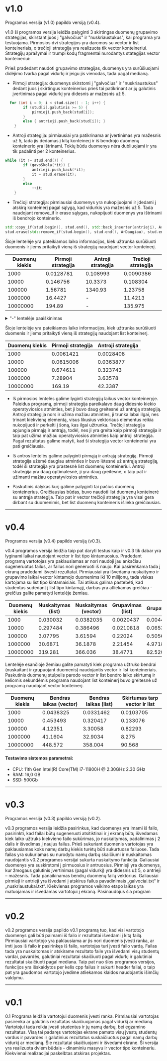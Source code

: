 
# v1.0

Programos versija (v1.0) papildo versiją (v0.4).

v1.0 ši programos versija leidžia palyginti 3 skirtingas duomenų grupavimo strategijas, skirstant juos į "galvočius" ir "nuskriaustukus", kai programa yra testuojama. Pirmosios dvi strategijos yra daromos su vector ir list konteineriais, o trečioji strategija yra realizuota tik vector konteineriui. Strategijų aprašymai ir trumpi kodų fragmentai nurodantys stategijas vector konteineriui:

Prieš pradedant naudoti grupavimo strategijas, duomenys yra surūšiuojami didėjimo tvarka pagal vidurkį ir jeigu jis vienodas, tada pagal medianą.
* Pirmoji strategija: duomenys skirstomi į "galvočius" ir "nuskriaustukus" dedant juos į skirtingus konteinerius prieš tai patikrinant ar jų galutinis įvertinimas pagal vidurkį yra didesnis ar mažesnis už 5.

```cpp
  for (int i = 0; i < stud.size() - 1; i++) {
        if (stud[i].galutinis >= 5) {
            pirmieji.push_back(stud[i]);
        }
        else { antrieji.push_back(stud[i]); }
    }
```

* Antroji strategija: pirmiausiai yra patikrinama ar įvertinimas yra mažesnis už 5, tada jis dedamas į kitą konteinerį ir iš bendrojo duomenų konteinerio yra ištrinami. Tokių būdu duomenys nėra dubliuojami ir yra tik padalinti per 2 konteinerius.

```cpp
while (it != stud.end()) {
        if (gavoSkola(*it)) {
            antrieji.push_back(*it);
            it = stud.erase(it); 
        }
        else
            ++it;
    }
```

* Trečioji strategija: pirmiausiai duomenys yra nukopijuojami ir įdedami į atskirą konteinerį pagal sąlygą, kad vidurkis yra mažesnis už 5. Tada naudojant remove_if ir erase sąlygas, nukopijuoti duomenys yra ištrinami iš bendrojo konteinerio.

```cpp
std::copy_if(stud.begin(), stud.end(), std::back_inserter(antrieji), ArDaugiau);
stud.erase(std::remove_if(stud.begin(), stud.end(), ArDaugiau), stud.end());
```


Šioje lentelėje yra pateikiamos laiko informacijos, kiek užtrunka surūšiuoti duomenis ir jiems pritaikyti vieną iš strategijų naudojant vector konteinerį.

Duomenų kiekis | Pirmoji strategija | Antroji strategija | Trečioji strategija  |
---------------|--------------------|--------------------|----------------------|
1000           |      0.0128781     |     0.108993       |      0.0090386       |       
10000          |      0.146756      |     10.3373        |      0.108304        |   
100000         |      1.56781       |     1340.93        |      1.23758         |  
1000000        |      16.4427       |        -           |      11.4213         |  
10000000       |      194.89        |        -           |      135.975         |   

<details>
  <summary>"-" lentelėje paaiškinimas</summary>
  Iš pirmųjų antrosios strategijų rezultatų galima matyti, kad padidinus duomenų kiekį dešimt kartų, laikas pailgėja apie 100 kartu, tai reiškia, kad rūšiavimas ir dalijimas su milijonu duomenų užtruktų ne mažiau nei 30 valandų, todėl tikslūs laikai lentelėje nėra pateikti.
</details>


Šioje lentelėje yra pateikiamos laiko informacijos, kiek užtrunka surūšiuoti duomenis ir jiems pritaikyti vieną iš strategijų naudojant list konteinerį.


Duomenų kiekis | Pirmoji strategija | Antroji strategija |
---------------|--------------------|--------------------|
1000           |     0.0061421      |      0.0028408     |               
10000          |     0.0615006      |      0.0363877     |         
100000         |     0.674611       |      0.323743      |          
1000000        |     7.28904        |      3.63578       |            
10000000       |     169.19         |      42.3387       |       


* Iš pirmosios lentelės galime lyginti strategijų laikus vector konteineryje. Paleidus programą, pirmoji strategija pareikalavo daug didesnio kiekio operatyviosios atminties, bet ji buvo daug greitesnė už antrąją strategiją. Antroji strategija nors ir užima mažiau atminties, ji trunka labai ilgai, nes trinant kiekvieną elementą, visus likusius vektoriaus elementus reikia nukopijuoti ir perkelti į šoną, kas ilgai užtrunka. Trečioji strategija apjungia pirmąją ir antrąją, todėl, nes ji yra greita kaip pirmoji strategija ir taip pat užima mažiau operatyviosios atminties kaip antroji strategija. Pagal rezultatus galime matyti, kad ši strategija vector konteineriui yra pati greičiausia.

* Iš antros lentelės galime palyginti pirmąją ir antrąją strategiją. Pirmoji strategija užėmė daugiau atminties ir buvo lėtesnė už antrąją strategiją, todėl ši strategija yra prastesnė list duomenų konteineriui. Antroji strategija yra daug optimalesnė, ji yra daug greitesnė, o taip pat ir užimanti mažiau operatyviosios atminties.

* Paskutinis dalykas kurį galime palyginti tai pačius duomenų konteinerius. Greičiausias būdas, buvo naudoti list duomenų konteinerė su antrąja strategija. Taip pat ir vector trečioji strategija yra visai gera dirbant su duomenimis, bet list duomenų konteineris išlieka greičiausias.

--------------

# v0.4

Programos versija (v0.4) papildo versiją (v0.3).

v0.4 programos versija leidžia taip pat daryti testus kaip ir v0.3 tik dabar yra lyginami laikai naudojant vector ir list tipo kintamuosius. Pradedant programą vartotojas yra paklausiamas ar nori naudoji jau anksčiau sugeneruotus failus, ar failus nori generuoti iš naujo. Kai pasirenkama tada į ekraną pradedami išvesti rezultatai. Pirmiausiai yra išvedama nuskaitymo ir grupavimo laikai vector kintamojo duomenims iki 10 milijonų, tada viskas kartojama su list tipo kintamaisiais. Tai atlikus galima pastebėti, kad studentus sudedant į list tipo kintamąjį, darbas yra atliekamas greičiau - greičius galite pamatyti lentelėje žemiau.

Duomenų kiekis | Nuskaitymas (list) | Nuskaitymas (vector) | Grupavimas (list)  | Grupavimas(vector) |
---------------|--------------------|----------------------|--------------------|--------------------|
1000           |      0.030032      |      0.0382035       |     0.0020437      |      0.0044541     |
10000          |      0.297484      |      0.386496        |     0.0210818      |      0.0653794     |
100000         |      3.07795       |      3.61594         |     0.22024        |      0.505613      |
1000000        |      30.6871       |      36.1878         |     2.21454        |      4.97182       |
10000000       |      319.281       |      366.036         |     38.4771        |      82.5206       |


Lentelėje esančioje žemiau galite pamatyti kiek programa užtruko bendrai (nuskaitant ir grupuojant duomenis) naudojantis vector ir list konteineriais. Paskutinis duomenų stulpelis parodo vector ir list bendro laiko skirtumą ir keliomis sekundėmis programa naudojant list konteinerį buvo greitesnė už programą naudojant vector konteinerį.

Duomenų kiekis | Bendras laikas (vector) | Bendras laikas (list) | Skirtumas tarp vector ir list |
---------------|------------------------|------------------------|------------------------------ |
1000           |        0.0438325       |       0.0331462        |           0.0103705           |
10000          |        0.453493        |       0.320417         |           0.133076            |
100000         |        4.12351         |       3.30058          |           0.82293             |
1000000        |        41.1604         |       32.9034          |           8.275               |
10000000       |        448.572         |       358.004          |           90.568              |

#### Testavimo sistemos parametrai:
* CPU: 11th Gen Intel(R) Core(TM) i7-11800H @ 2.30GHz   2.30 GHz
* RAM: 16,0 GB
* SSD: 500Gb
----------------
# v0.3

Programos versija (v0.3) papildo versiją (v0.2).

v0.3 programos versija leidžia pasirinkus, kad duomenys yra imami iš failo, pasirinkti, kad failai būtų sugeneruoti atsitiktinai ir į ekraną būtų išvedamas kiek laiko užtruks kiekvieno failo sukūrimas, jo nuskaitymas, padalinimas į 2 dalis ir išvedimas į naujus failus. Prieš sukuriant duomenis vartotojas yra paklausiamas koks namų darbų kiekis turėtų būti sukurtuose failuose. Tada failas yra sukuriamas su nurodytu namų darbų skaičiumi ir nuskaitomas naudojantis v0.2 programos versijai sukurta nuskaitymo funkcija. Galiausiai duomenys yra suskirstomi į pirmuosius ir antruosius. Pirmieji yra duomenys, kur žmogaus galutinis įvertinimas (pagal vidurkį) yra didesnis už 5, o antrieji – mažesnis. Tada panaikinamas bendrų duomenų failų vektorius. Galiausiai pirmieji ir antrieji yra išvedami į atskirus failus pavadinimais „galvociai.txt“ ir „nuskriaustukai.txt“. Kiekvienas programos veikimo etapo laikas yra matuojamas ir išvedamas vartotojui į ekraną. Pasinaudojus šia program

---------------

# v0.2

v0.2 programos versija papildo v0.1 programą tuo, kad visi vartotojo duomenys gali būti paimami iš failo ir rezultatai išvedami į kitą failą. Pirmiausiai vartotojo yra paklausiama ar jis nori duomenis įvesti ranka, ar imti juos iš failo ir pasirinkęs iš failo, vartotojas turi įvesti failo vardą. Failas tada yra nuskaitomas ir atskirame rezultato faile yra išvedami visų studentų vardai, pavardės, galutiniai rezultatai skaičiuoti pagal vidurkį ir galutiniai rezultatai skaičiuoti pagal mediana. Taip pat nuo šios programos versijos, funkcijos yra išskaidytos per kelis cpp failus ir sukurti header failai, o taip pat yra gaudomos vartotojo įvedime atliekamos klaidos naudojantis išimčių valdymu.

----------------------------

# v0.1

0.1 Programa leidžia vartotojui duomenis įvesti ranka. Pirmiausiai vartotojas pasirenka ar galutinis rezultatas skaičiuojamas pagal vidurkį ar medianą. Vartotojui tada reikia įvesti studentus ir jų namų darbų, bei egzamino rezultatus. Visą tai padaręs vartotojas ekrane pamato visų įvestų studentų vardus ir pavardes ir galutinius rezultatus suskaičiuotus pagal namų darbų vidurkį ar medianą. Šie rezultatai skaičiuojami ir išvedami ekrane. Ši versija yra realizuota dviem būdais - dinaminiu masyvu ir vector tipo konteineriu. Kiekvienai realizacijai paskelbtas atskiras projektas.
